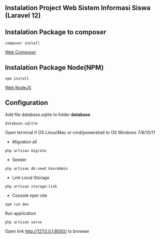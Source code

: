 ## Instalation Project Web Sistem Informasi Siswa (Laravel 12)

## Instalation Package to composer

```
composer install
```
[Web Composer](https://getcomposer.org)

## Instalation Package Node(NPM)
```
npm install
```
[Web NodeJS](https://nodejs.org/id)

## Configuration

Add file database.sqlite to folder <b>database</b>
```
database.sqlite
```

Open terminal if OS Linux/Mac or cmd/powershell to OS Windows 7/8/10/11

- Migration all
```
php artisan migrate
```
- Seeder
```
php artisan db:seed UserAdmin
```
- Link Local Storage
```
php artisan storage:link
```

- Console npm vite
```
npm run dev
```

Run application
```
php artisan serve
```
Open link <a href="http://127.0.0.1:8000/">http://127.0.0.1:8000/</a> to browser


